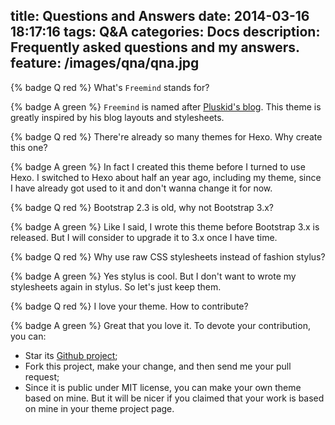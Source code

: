 title: Questions and Answers
date: 2014-03-16 18:17:16
tags: Q&A
categories: Docs
description: Frequently asked questions and my answers.
feature: /images/qna/qna.jpg
---

{% badge Q red %} What's `Freemind` stands for?

{% badge A green %} `Freemind` is named after [Pluskid's blog](http://freemind.pluskid.org/). This theme is greatly inspired by his blog layouts and stylesheets.

{% badge Q red %} There're already so many themes for Hexo. Why create this one?

{% badge A green %} In fact I created this theme before I turned to use Hexo. I switched to Hexo about half an year ago, including my theme, since I have already got used to it and don't wanna change it for now.

<!-- more -->

{% badge Q red %} Bootstrap 2.3 is old, why not Bootstrap 3.x?

{% badge A green %} Like I said, I wrote this theme before Bootstrap 3.x is released. But I will consider to upgrade it to 3.x once I have time.

{% badge Q red %} Why use raw CSS stylesheets instead of fashion stylus?

{% badge A green %} Yes stylus is cool. But I don't want to wrote my stylesheets again in stylus. So let's just keep them.

{% badge Q red %} I love your theme. How to contribute?

{% badge A green %} Great that you love it. To devote your contribution, you can:

* Star its [Github project](https://github.com/wzpan/freemind);
* Fork this project, make your change, and then send me your pull request;
* Since it is public under MIT license, you can make your own theme based on mine. But it will be nicer if you claimed that your work is based on mine in your theme project page.

